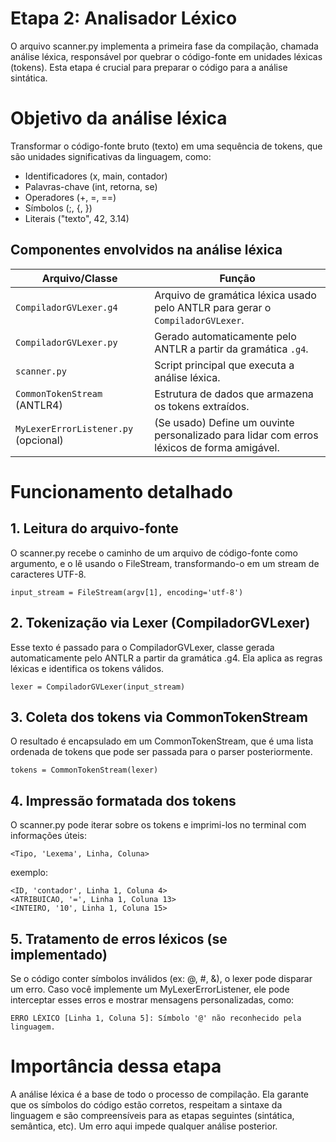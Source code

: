 # Etapa 2: Analisador Léxico

O arquivo scanner.py implementa a primeira fase da compilação, chamada análise léxica, responsável por quebrar o código-fonte em unidades léxicas (tokens). Esta etapa é crucial para preparar o código para a análise sintática.


# Objetivo da análise léxica

Transformar o código-fonte bruto (texto) em uma sequência de tokens, que são unidades significativas da linguagem, como:
- Identificadores (x, main, contador)
- Palavras-chave (int, retorna, se)
- Operadores (+, =, ==)
- Símbolos (;, {, })
- Literais ("texto", 42, 3.14)

## Componentes envolvidos na análise léxica

| Arquivo/Classe               | Função                                                                 |
|-----------------------------|------------------------------------------------------------------------|
| `CompiladorGVLexer.g4`      | Arquivo de gramática léxica usado pelo ANTLR para gerar o `CompiladorGVLexer`. |
| `CompiladorGVLexer.py`      | Gerado automaticamente pelo ANTLR a partir da gramática `.g4`.        |
| `scanner.py`                | Script principal que executa a análise léxica.                         |
| `CommonTokenStream` (ANTLR4)| Estrutura de dados que armazena os tokens extraídos.                  |
| `MyLexerErrorListener.py` (opcional) | (Se usado) Define um ouvinte personalizado para lidar com erros léxicos de forma amigável. |

# Funcionamento detalhado

## 1. Leitura do arquivo-fonte

O scanner.py recebe o caminho de um arquivo de código-fonte como argumento, e o lê usando o FileStream, transformando-o em um stream de caracteres UTF-8.

```
input_stream = FileStream(argv[1], encoding='utf-8')
```

## 2. Tokenização via Lexer (CompiladorGVLexer)

Esse texto é passado para o CompiladorGVLexer, classe gerada automaticamente pelo ANTLR a partir da gramática .g4. Ela aplica as regras léxicas e identifica os tokens válidos.

```
lexer = CompiladorGVLexer(input_stream)
```

## 3. Coleta dos tokens via CommonTokenStream

O resultado é encapsulado em um CommonTokenStream, que é uma lista ordenada de tokens que pode ser passada para o parser posteriormente.

```
tokens = CommonTokenStream(lexer)
```

## 4. Impressão formatada dos tokens

O scanner.py pode iterar sobre os tokens e imprimi-los no terminal com informações úteis:

```
<Tipo, 'Lexema', Linha, Coluna>
```
exemplo:
```
<ID, 'contador', Linha 1, Coluna 4>
<ATRIBUICAO, '=', Linha 1, Coluna 13>
<INTEIRO, '10', Linha 1, Coluna 15>
```

## 5. Tratamento de erros léxicos (se implementado)

Se o código conter símbolos inválidos (ex: @, #, &), o lexer pode disparar um erro. Caso você implemente um MyLexerErrorListener, ele pode interceptar esses erros e mostrar mensagens personalizadas, como:

```
ERRO LÉXICO [Linha 1, Coluna 5]: Símbolo '@' não reconhecido pela linguagem.
```

# Importância dessa etapa

A análise léxica é a base de todo o processo de compilação. Ela garante que os símbolos do código estão corretos, respeitam a sintaxe da linguagem e são compreensíveis para as etapas seguintes (sintática, semântica, etc). Um erro aqui impede qualquer análise posterior.
